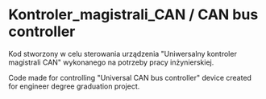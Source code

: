 # Kontroler_magistrali_CAN / CAN bus controller

Kod stworzony w celu sterowania urządzenia "Uniwersalny kontroler magistrali CAN" wykonanego na potrzeby pracy inżynierskiej.

Code made for controlling "Universal CAN bus controller" device created for engineer degree graduation project.
